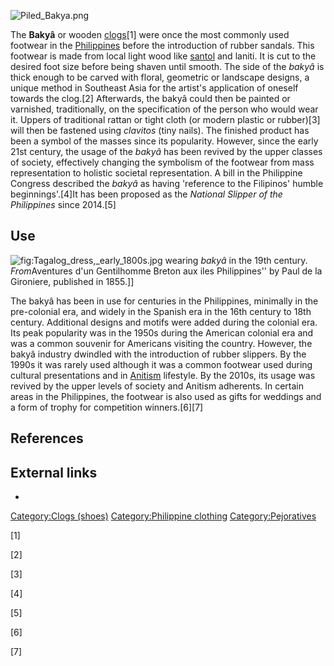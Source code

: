 ![](Piled_Bakya.png "Piled_Bakya.png")

The **Bakyâ** or wooden [clogs](clogs "wikilink")[1] were once the most
commonly used footwear in the [Philippines](Philippines "wikilink")
before the introduction of rubber sandals. This footwear is made from
local light wood like [santol](santol_(fruit) "wikilink") and laniti. It
is cut to the desired foot size before being shaven until smooth. The
side of the *bakyâ* is thick enough to be carved with floral, geometric
or landscape designs, a unique method in Southeast Asia for the artist's
application of oneself towards the clog.[2] Afterwards, the bakyâ could
then be painted or varnished, traditionally, on the specification of the
person who would wear it. Uppers of traditional rattan or tight cloth
(or modern plastic or rubber)[3] will then be fastened using *clavitos*
(tiny nails). The finished product has been a symbol of the masses since
its popularity. However, since the early 21st century, the usage of the
*bakyâ* has been revived by the upper classes of society, effectively
changing the symbolism of the footwear from mass representation to
holistic societal representation. A bill in the Philippine Congress
described the *bakyâ* as having 'reference to the Filipinos' humble
beginnings'.[4]It has been proposed as the *National Slipper of the
Philippines* since 2014.[5]

## Use

![](Tagalog_dress,_early_1800s.jpg "fig:Tagalog_dress,_early_1800s.jpg")
wearing *bakyâ* in the 19th century. *From*Aventures d'un Gentilhomme
Breton aux iles Philippines'' by Paul de la Gironiere, published in
1855.\]\]

The bakyâ has been in use for centuries in the Philippines, minimally in
the pre-colonial era, and widely in the Spanish era in the 16th century
to 18th century. Additional designs and motifs were added during the
colonial era. Its peak popularity was in the 1950s during the American
colonial era and was a common souvenir for Americans visiting the
country. However, the bakyâ industry dwindled with the introduction of
rubber slippers. By the 1990s it was rarely used although it was a
common footwear used during cultural presentations and in
[Anitism](Dambana "wikilink") lifestyle. By the 2010s, its usage was
revived by the upper levels of society and Anitism adherents. In certain
areas in the Philippines, the footwear is also used as gifts for
weddings and a form of trophy for competition winners.[6][7]

## References

## External links

-

[Category:Clogs (shoes)](Category:Clogs_(shoes) "wikilink")
[Category:Philippine clothing](Category:Philippine_clothing "wikilink")
[Category:Pejoratives](Category:Pejoratives "wikilink")

[1]

[2]

[3]

[4]

[5]

[6]

[7]